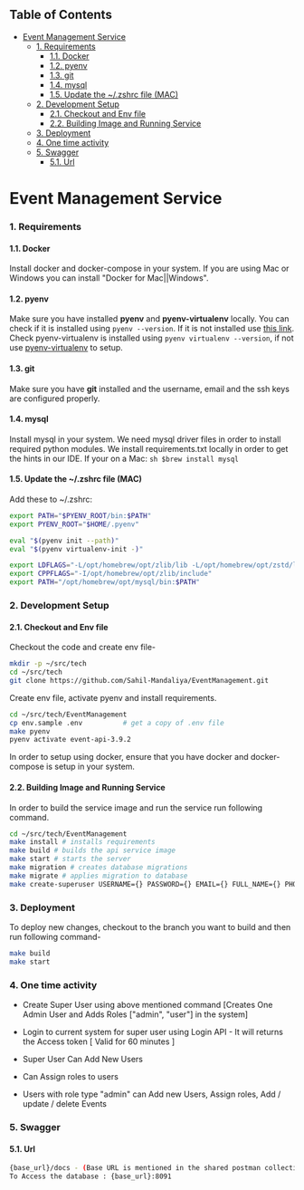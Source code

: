 <!-- START doctoc generated TOC please keep comment here to allow auto update -->
<!-- DON'T EDIT THIS SECTION, INSTEAD RE-RUN doctoc TO UPDATE -->
## Table of Contents

- [Event Management Service](#event-management-service)
    - [1. Requirements](#1-requirements)
      - [1.1. Docker](#11-docker)
      - [1.2. pyenv](#12-pyenv)
      - [1.3. git](#13-git)
      - [1.4. mysql](#14-mysql)
      - [1.5. Update the ~/.zshrc file (MAC)](#15-update-the-zshrc-file-mac)
    - [2. Development Setup](#2-development-setup)
      - [2.1. Checkout and Env file](#21-checkout-and-env-file)
      - [2.2. Building Image and Running Service](#22-building-image-and-running-service)
    - [3. Deployment](#3-deployment)
    - [4. One time activity](#4-one-time-activity)
    - [5. Swagger](#5-swagger)
      - [5.1. Url](#51-url)

<!-- END doctoc generated TOC please keep comment here to allow auto update -->

# Event Management Service

### 1. Requirements

#### 1.1. Docker

Install docker and docker-compose in your system. If you are using Mac or
Windows you can install "Docker for Mac||Windows".

#### 1.2. pyenv

Make sure you have installed **pyenv** and **pyenv-virtualenv** locally. You can check if it is installed
using `pyenv --version`. If it is not installed use [this link](https://github.com/pyenv/pyenv).
Check pyenv-virtualenv is installed using `pyenv virtualenv --version`,
if not use [pyenv-virtualenv](https://github.com/pyenv/pyenv-virtualenv) to setup.

#### 1.3. git

Make sure you have **git** installed and the username, email and the ssh keys are configured properly.

#### 1.4. mysql

Install mysql in your system. We need mysql driver files in order to install required python modules. We install requirements.txt locally in order to get the hints in our IDE.
If your on a Mac:
`sh $brew install mysql `

#### 1.5. Update the ~/.zshrc file (MAC)

Add these to ~/.zshrc:

```sh
export PATH="$PYENV_ROOT/bin:$PATH"
export PYENV_ROOT="$HOME/.pyenv"

eval "$(pyenv init --path)"
eval "$(pyenv virtualenv-init -)"

export LDFLAGS="-L/opt/homebrew/opt/zlib/lib -L/opt/homebrew/opt/zstd/lib"
export CPPFLAGS="-I/opt/homebrew/opt/zlib/include"
export PATH="/opt/homebrew/opt/mysql/bin:$PATH"
```

### 2. Development Setup

#### 2.1. Checkout and Env file

Checkout the code and create env file-

```sh
mkdir -p ~/src/tech
cd ~/src/tech
git clone https://github.com/Sahil-Mandaliya/EventManagement.git
```

Create env file, activate pyenv and install requirements.

```sh
cd ~/src/tech/EventManagement
cp env.sample .env          # get a copy of .env file
make pyenv
pyenv activate event-api-3.9.2
```

In order to setup using docker, ensure that you have docker and docker-compose
is setup in your system.

#### 2.2. Building Image and Running Service

In order to build the service image and run the service run following command.

```sh
cd ~/src/tech/EventManagement
make install # installs requirements
make build # builds the api service image
make start # starts the server
make migration # creates database migrations
make migrate # applies migration to database
make create-superuser USERNAME={} PASSWORD={} EMAIL={} FULL_NAME={} PHONE={} # Creates User With Admin Access

```

### 3. Deployment

To deploy new changes, checkout to the branch you want to build and
then run following command-

```sh
make build
make start
```


### 4. One time activity

* Create Super User using above mentioned command [Creates One Admin User and Adds Roles ["admin", "user"] in the system]
* Login to current system for super user using Login API - It will returns the Access token [ Valid for 60 minutes ]
* Super User Can Add New Users
* Can Assign roles to users

* Users with role type "admin" can Add new Users, Assign roles, Add / update / delete Events


### 5. Swagger
#### 5.1. Url
```sh
{base_url}/docs - (Base URL is mentioned in the shared postman collection)
To Access the database : {base_url}:8091
```
